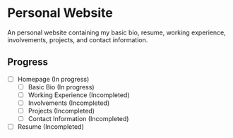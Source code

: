 # Personal Website

An personal website containing my basic bio, resume, working experience, involvements, projects, and contact information.

## Progress

- [ ] Homepage (In progress)
  - [ ] Basic Bio (In progress)
  - [ ] Working Experience (Incompleted)
  - [ ] Involvements (Incompleted)
  - [ ] Projects (Incompleted)
  - [ ] Contact Information (Incompleted)
- [ ] Resume (Incompleted)
